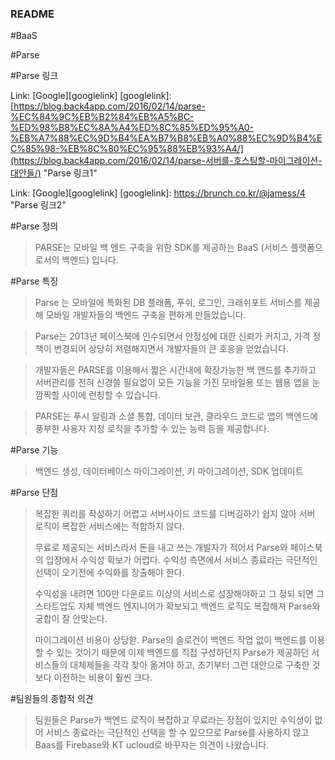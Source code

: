 ### README

#BaaS 

#Parse

#Parse 링크

Link: [Google][googlelink] [googlelink]:  [https://blog.back4app.com/2016/02/14/parse-%EC%84%9C%EB%B2%84%EB%A5%BC-%ED%98%B8%EC%8A%A4%ED%8C%85%ED%95%A0-%EB%A7%88%EC%9D%B4%EA%B7%B8%EB%A0%88%EC%9D%B4%EC%85%98-%EB%8C%80%EC%95%88%EB%93%A4/](https://blog.back4app.com/2016/02/14/parse-서버를-호스팅할-마이그레이션-대안들/) "Parse 링크1"

Link: [Google][googlelink] [googlelink]:  https://brunch.co.kr/@jamess/4 "Parse 링크2"

#Parse 정의

> PARSE는 모바일 백 엔드 구축을 위한 SDK를 제공하는 BaaS (서비스 플랫폼으로서의 백엔드) 입니다.

#Parse 특징

> Parse 는 모바일에 특화된 DB 플래폼, 푸쉬, 로그인, 크래쉬포트 서비스를 제공해 모바일 개발자들의 백엔드 구축을 편하게 만들었습니다.

> Parse는 2013년 페이스북에 인수되면서 안정성에 대한 신뢰가 커지고, 가격 정책이 변경되어 상당히 저렴해지면서 개발자들의 큰 호응을 얻었습니다.

> 개발자들은 PARSE를 이용해서 짧은 시간내에 확장가능한 백 앤드를 추가하고 서버관리를 전혀 신경쓸 필요없이 모든 기능을 가진 모바일용 또는 웹용 앱을 눈깜짝할 사이에 런칭할 수 있습니다.

> PARSE는 푸시 알림과 소셜 통합, 데이터 보관, 클라우드 코드로 앱의 백엔드에 풍부한 사용자 지정 로직을 추가할 수 있는 능력 등을 제공합니다. 

#Parse 기능

> 백엔드 생성, 데이터베이스 마이그레이션, 키 마이그레이션, SDK 업데이트

#Parse 단점

> 복잡한 쿼리를 작성하기 어렵고 서버사이드 코드를 디버깅하기 쉽지 않아 서버 로직이 복잡한 서비스에는 적합하지 않다.
>
> 무료로 제공되는 서비스라서 돈을 내고 쓰는 개발자가 적어서 Parse와 페이스북의 입장에서 수익성 확보가 어렵다. 수익성 측면에서 서비스 종료라는 극단적인 선택이 오기전에 수익화를 창출해야 한다.
>
> 수익성을 내려면 100만 다운로드 이상의 서비스로 성장해야하고 그 정되 되면 그 스타트업도 자체 백엔드 엔지니어가 확보되고 백엔드 로직도 복잡해져 Parse와 궁합이 잘 안맞는다.
>
> 마이그레이션 비용이 상당핟. Parse의 슬로건이 백엔드 작업 없이 백엔드를 이용할 수 있는 것이기 때문에 이제 백엔드를 직접 구성하던지 Parse가 제공하던 서비스들의 대체제들을 각각 찾아 옮겨야 하고, 초기부터 그런 대안으로 구축한 것보다 이전하는 비용이 훨씬 크다.

#팀원들의 종합적 의견

> 팀원들은 Parse가 백엔드 로직이 복잡하고 무료라는 장점이 있지만 수익성이 없어 서비스 종료라는 극단적인 선택을 할 수 있으므로 Parse를 사용하지 않고 Baas를 Firebase와 KT ucloud로 바꾸자는 의견이 나왔습니다. 




